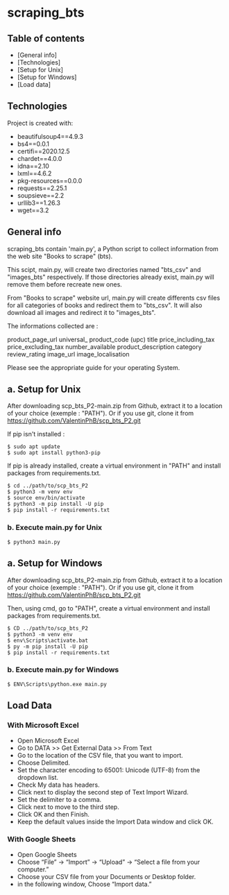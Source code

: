 # scraping_bts
## Table of contents
* [General info]
* [Technologies]
* [Setup for Unix]
* [Setup for Windows]
* [Load data]

## Technologies
Project is created with:

* beautifulsoup4==4.9.3
* bs4==0.0.1
* certifi==2020.12.5
* chardet==4.0.0
* idna==2.10
* lxml==4.6.2
* pkg-resources==0.0.0
* requests==2.25.1
* soupsieve==2.2
* urllib3==1.26.3
* wget==3.2


## General info 
scraping_bts contain 'main.py', a Python script to collect information from the web site "Books to scrape" (bts).

This scipt, main.py, will create two directories named "bts_csv" and "images_bts" respectively.
If those directories already exist, main.py will remove them before recreate new ones.

From "Books to scrape" website url, main.py will create differents csv files for all categories of books and redirect them to "bts_csv".
It will also download all images and redirect it to "images_bts".

The informations collected are :

product_page_url
universal_ product_code (upc)
title
price_including_tax
price_excluding_tax
number_available
product_description
category
review_rating
image_url
image_localisation


Please see the appropriate guide for your operating System.


## a. Setup for Unix 
After downloading scp_bts_P2-main.zip from Github, extract it to a location of your choice (exemple : "PATH").
Or if you use git, clone it from https://github.com/ValentinPhB/scp_bts_P2.git

If pip isn't installed :
```
$ sudo apt update
$ sudo apt install python3-pip
```

If pip is already installed, create a virtual environment in "PATH" and install packages from requirements.txt.
```
$ cd ../path/to/scp_bts_P2
$ python3 -m venv env
$ source env/bin/activate
$ python3 -m pip install -U pip
$ pip install -r requirements.txt
```

### b. Execute main.py for Unix 
```
$ python3 main.py
```

## a. Setup for Windows 
After downloading scp_bts_P2-main.zip from Github, extract it to a location of your choice (exemple : "PATH").
Or if you use git, clone it from https://github.com/ValentinPhB/scp_bts_P2.git

Then, using cmd, go to "PATH", create a virtual environment and install packages from requirements.txt.
```
$ CD ../path/to/scp_bts_P2
$ python3 -m venv env
$ env\Scripts\activate.bat
$ py -m pip install -U pip
$ pip install -r requirements.txt
```

### b. Execute main.py for Windows
```
$ ENV\Scripts\python.exe main.py
```

## Load Data
### With Microsoft Excel
* Open Microsoft Excel
* Go to DATA >> Get External Data >> From Text
* Go to the location of the CSV file, that you want to import.
* Choose Delimited.
* Set the character encoding to 65001: Unicode (UTF-8) from the dropdown list.
* Check My data has headers.
* Click next to display the second step of Text Import Wizard.
* Set the delimiter to a comma.
* Click next to move to the third step.
* Click OK and then Finish.
* Keep the default values inside the Import Data window and click OK.

### With Google Sheets
* Open Google Sheets
* Choose “File” → “Import” → “Upload” → “Select a file from your computer.”
* Choose your CSV file from your Documents or Desktop folder.
* in the following window, Choose “Import data.”




